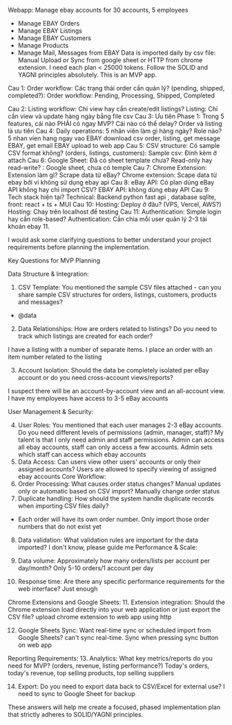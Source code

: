   Webapp: Manage ebay accounts for 30 accounts, 5 employees
  - Manage EBAY Orders
  - Manage EBAY Listings
  - Manage EBAY Customers
  - Manage Products
  - Manage Mail, Messages from EBAY
  Data is imported daily by csv file: Manual Upload or Sync from google sheet or HTTP from chrome extension.
  I need each plan < 25000 tokens.
  Follow the SOLID and YAGNI principles absolutely.
  This is an MVP app.

  Cau 1: Order workflow: Các trạng thái order cần quản lý? (pending, shipped, completed?): Order workflow: Pending, Processing, Shipped, Completed

  Cau 2: Listing workflow: Chỉ view hay cần create/edit listings? Listing: Chỉ cần view và update hàng ngày bằng file csv
  Cau 3: Ưu tiên Phase 1: Trong 5 features, cái nào PHẢI có ngay MVP? Cái nào có thể delay? Order và listing là ưu tiên
  Cau 4: Daily operations: 5 nhân viên làm gì hàng ngày? Role nào? 5 nhan vien hang ngay vao EBAY download csv order, listing, get message EBAY, get email EBAY upload to web app 
  Cau 5: CSV structure: Có sample CSV format không? (orders, listings, customers): Sample csv: Đính kèm ở attach
  Cau 6: Google Sheet: Đã có sheet template chưa? Read-only hay read-write? : Google sheet, chưa có temple
  Cau 7: Chrome Extension: Extension làm gì? Scrape data từ eBay? Chrome extension: Scape data từ ebay bởi vì không sử dụng ebay api
  Cau 8: eBay API: Có plan dùng eBay API không hay chỉ import CSV? EBAY API: không dùng ebay API
  Cau 9: Tech stack hiện tại? Technical: Backend python fast api , database sqlite, front: react + ts + MUI
  Cau 10: Hosting: Deploy ở đâu? (VPS, Vercel, AWS?) Hosting: Chay trên localhost để testing
  Cau 11: Authentication: Simple login hay cần role-based? Authentication: Cần chia mỗi user quản lý 2-3 tài khoản ebay 11.

I would ask some clarifying questions to better understand your project requirements before planning the implementation.

Key Questions for MVP Planning

Data Structure & Integration:

1. CSV Template: You mentioned the sample CSV files attached - can you share sample CSV structures for orders, listings, customers,
products and messages?

- @data

2. Data Relationships: How are orders related to listings? Do you need to track which listings are created for each order?

I have a listing with a number of separate items. I place an order with an item number related to the listing

3. Account Isolation: Should the data be completely isolated per eBay account or do you need cross-account views/reports?

I suspect there will be an account-by-account view and an all-account view. I have my employees have access to 3-5 eBay accounts

User Management & Security:

4. User Roles: You mentioned that each user manages 2-3 eBay accounts. Do you need different levels of permissions (admin, manager, staff)?
My talent is that I only need admin and staff permissions. Admin can access all ebay accounts, staff can only access a few accounts. Admin sets which staff can access which ebay accounts
5. Data Access: Can users view other users' accounts or only their assigned accounts?
Users are allowed to specify viewing of assigned ebay accounts
Core Workflow:
6. Order Processing: What causes order status changes? Manual updates only or automatic based on CSV import?
Manually change order status
7. Duplicate handling: How should the system handle duplicate records when importing CSV files daily?
- Each order will have its own order number. Only import those order numbers that do not exist yet
8. Data validation: What validation rules are important for the data imported? I don't know, please guide me
Performance & Scale:
9. Data volume: Approximately how many orders/lists per account per day/month? Only 5-10 orders/1 account per day

10. Response time: Are there any specific performance requirements for the web interface? Just enough

Chrome Extensions and Google Sheets:
11. Extension integration: Should the Chrome extension load directly into your web application or just export the CSV file? upload chrome extension to web app using http

12. Google Sheets Sync: Want real-time sync or scheduled import from Google Sheets? can't sync real-time. Sync when pressing sync button on web app

Reporting Requirements:
13. Analytics: What key metrics/reports do you need for MVP? (orders, revenue, listing performance?) Today's orders, today's revenue, top selling products, top selling suppliers

14. Export: Do you need to export data back to CSV/Excel for external use? I need to sync to Google Sheet for backup

These answers will help me create a focused, phased implementation plan that strictly adheres to SOLID/YAGNI principles.




